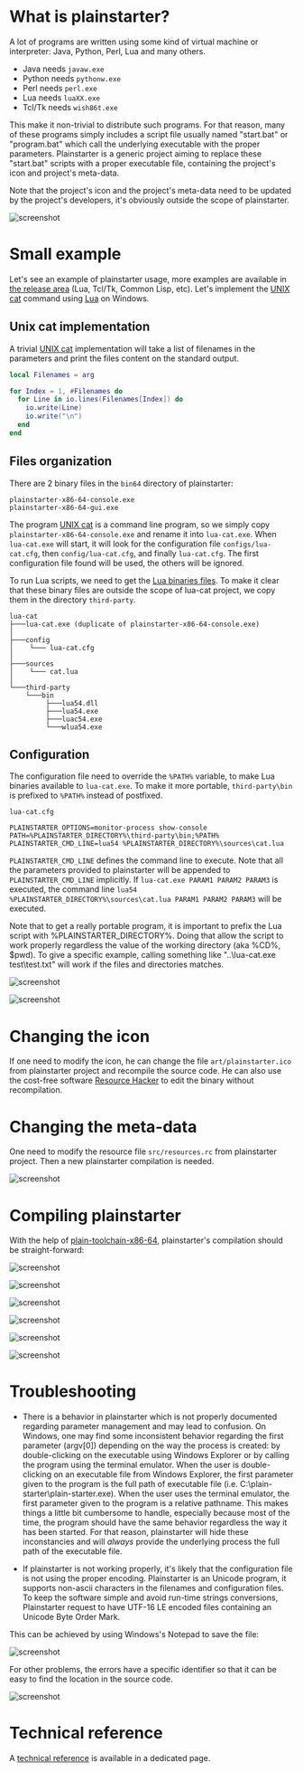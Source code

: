# What is plainstarter?

A lot of programs are written using some kind of virtual machine or interpreter:
Java, Python, Perl, Lua and many others.

- Java needs `javaw.exe`
- Python needs `pythonw.exe`
- Perl needs `perl.exe`
- Lua needs `luaXX.exe`
- Tcl/Tk needs `wish86t.exe`

This make it non-trivial to distribute such programs. For that reason, many of
these programs simply includes a script file usually named "start.bat" or
"program.bat" which call the underlying executable with the proper
parameters. Plainstarter is a generic project aiming to replace these
"start.bat" scripts with a proper executable file, containing the project's icon
and project's meta-data.

Note that the project's icon and the project's meta-data need to be updated by
the project's developers, it's obviously outside the scope of plainstarter.

![screenshot](docs/images/overview.png)

# Small example

Let's see an example of plainstarter usage, more examples are available in [the
release area](https://github.com/pascalcombier/plain-starter/releases) (Lua,
Tcl/Tk, Common Lisp, etc). Let's implement the [UNIX
cat](https://en.wikipedia.org/wiki/Cat_(Unix)) command using
[Lua](https://www.lua.org/manual/5.4/manual.html) on Windows.

## Unix cat implementation

A trivial [UNIX cat](https://en.wikipedia.org/wiki/Cat_(Unix)) implementation
will take a list of filenames in the parameters and print the files content on
the standard output.

```lua
local Filenames = arg

for Index = 1, #Filenames do
  for Line in io.lines(Filenames[Index]) do
    io.write(Line)
    io.write("\n")
  end
end
```

## Files organization

There are 2 binary files in the `bin64` directory of plainstarter:

```
plainstarter-x86-64-console.exe
plainstarter-x86-64-gui.exe
```

The program [UNIX cat](https://en.wikipedia.org/wiki/Cat_(Unix)) is a command
line program, so we simply copy `plainstarter-x86-64-console.exe` and rename it
into `lua-cat.exe`. When `lua-cat.exe` will start, it will look for the
configuration file `configs/lua-cat.cfg`, then `config/lua-cat.cfg`, and finally
`lua-cat.cfg`. The first configuration file found will be used, the others will
be ignored.

To run Lua scripts, we need to get the [Lua binaries
files](http://luabinaries.sourceforge.net/download.html). To make it clear that
these binary files are outside the scope of lua-cat project, we copy them in the
directory `third-party`.

```
lua-cat
├───lua-cat.exe (duplicate of plainstarter-x86-64-console.exe)
│
├───config
│    └─── lua-cat.cfg
│
├───sources
│    └─── cat.lua
│
└───third-party
    └───bin
         ├───lua54.dll
         ├───lua54.exe
         ├───luac54.exe
         └───wlua54.exe
```

## Configuration

The configuration file need to override the `%PATH%` variable, to make Lua
binaries available to `lua-cat.exe`. To make it more portable, `third-party\bin`
is prefixed to `%PATH%` instead of postfixed.

`lua-cat.cfg`

```
PLAINSTARTER_OPTIONS=monitor-process show-console
PATH=%PLAINSTARTER_DIRECTORY%\third-party\bin;%PATH%
PLAINSTARTER_CMD_LINE=lua54 %PLAINSTARTER_DIRECTORY%\sources\cat.lua
```

`PLAINSTARTER_CMD_LINE` defines the command line to execute. Note that all the
parameters provided to plainstarter will be appended to `PLAINSTARTER_CMD_LINE`
implicitly. If `lua-cat.exe PARAM1 PARAM2 PARAM3` is executed, the command line
`lua54 %PLAINSTARTER_DIRECTORY%\sources\cat.lua PARAM1 PARAM2 PARAM3` will be
executed.

Note that to get a really portable program, it is important to prefix the Lua
script with %PLAINSTARTER_DIRECTORY%. Doing that allow the script to work
properly regardless the value of the working directory (aka %CD%, $pwd). To give
a specific example, calling something like "..\lua-cat.exe test\test.txt" will
work if the files and directories matches.

![screenshot](docs/images/lua-cat-plainstarter-1.png)

![screenshot](docs/images/lua-cat-plainstarter-2.png)

# Changing the icon

If one need to modify the icon, he can change the file `art/plainstarter.ico`
from plainstarter project and recompile the source code. He can also use the
cost-free software [Resource Hacker](http://www.angusj.com/resourcehacker/) to
edit the binary without recompilation.

# Changing the meta-data

One need to modify the resource file `src/resources.rc` from plainstarter
project. Then a new plainstarter compilation is needed.

![screenshot](docs/images/plainstarter-03-edit-resources.png)

# Compiling plainstarter

With the help of
[plain-toolchain-x86-64](https://github.com/pascalcombier/plain-toolchain-x86-64),
plainstarter's compilation should be straight-forward:

![screenshot](docs/images/plainstarter-01-main-directory.png)

![screenshot](docs/images/plainstarter-02-directory.png)

![screenshot](docs/images/plainstarter-03-edit-resources.png)

![screenshot](docs/images/plainstarter-04-directory-compile.png)

![screenshot](docs/images/plainstarter-05-compiling.png)

![screenshot](docs/images/plainstarter-06-compilation-output.png)

# Troubleshooting

* There is a behavior in plainstarter which is not properly documented regarding
  parameter management and may lead to  confusion. On Windows, one may find some
  inconsistent behavior regarding the first parameter (argv[0]) depending on the
  way the process is created: by double-clicking on the executable using Windows
  Explorer or by calling the program  using the terminal emulator. When the user
  is  double-clicking on  an executable  file from  Windows Explorer,  the first
  parameter  given  to  the  program  is   the  full  path  of  executable  file
  (i.e.  C:\plain-starter\plain-starter.exe). When  the user  uses the  terminal
  emulator,  the   first  parameter   given  to  the   program  is   a  relative
  pathname.  This makes  things a  little bit  cumbersome to  handle, especially
  because most of the time, the program should have the same behavior regardless
  the way  it has been  started. For that  reason, plainstarter will  hide these
  inconstancies and will  _always_ provide the underlying process  the full path
  of the executable file.

* If  plainstarter is not working  properly, it's likely that  the configuration
  file is not using the proper  encoding. Plainstarter is an Unicode program, it
  supports non-ascii  characters in  the filenames  and configuration  files. To
  keep the software simple and  avoid run-time strings conversions, Plainstarter
  request to have UTF-16 LE encoded files containing an Unicode Byte Order Mark.

This can be achieved by using Windows's Notepad to save the file:

![screenshot](docs/images/notepad-unicode.png)

For other problems, the errors have a specific identifier so that it can be easy
to find the location in the source code.

![screenshot](docs/images/plainstarter-error-example.png)

# Technical reference

A [technical reference](REFERENCE.adoc) is available in a dedicated page.
